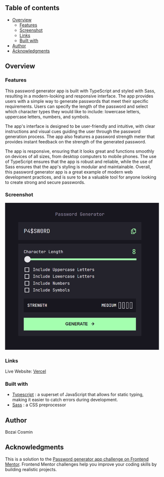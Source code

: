 ## Table of contents

- [Overview](#overview)
  - [Features](#features)
  - [Screenshot](#screenshot)
  - [Links](#links)
  - [Built with](#built-with)
- [Author](#author)
- [Acknowledgments](#acknowledgments)

## Overview

### Features

This password generator app is built with TypeScript and styled with Sass, resulting in a modern-looking and responsive interface. The app provides users with a simple way to generate passwords that meet their specific requirements. Users can specify the length of the password and select which character types they would like to include: lowercase letters, uppercase letters, numbers, and symbols.

The app's interface is designed to be user-friendly and intuitive, with clear instructions and visual cues guiding the user through the password generation process. The app also features a password strength meter that provides instant feedback on the strength of the generated password.

The app is responsive, ensuring that it looks great and functions smoothly on devices of all sizes, from desktop computers to mobile phones. The use of TypeScript ensures that the app is robust and reliable, while the use of Sass ensures that the app's styling is modular and maintainable. Overall, this password generator app is a great example of modern web development practices, and is sure to be a valuable tool for anyone looking to create strong and secure passwords.

### Screenshot

![](./public/ss.png)

### Links

Live Website: [Vercel]("")

### Built with

- [Typescript]("https://www.typescriptlang.org/") : a superset of JavaScript that allows for static typing, making it easier to catch errors during development.
- [Sass]("https://sass-lang.com/") : a CSS preprocessor

## Author

Bozai Cosmin

## Acknowledgments

This is a solution to the [Password generator app challenge on Frontend Mentor](https://www.frontendmentor.io/challenges/password-generator-app-Mr8CLycqjh). Frontend Mentor challenges help you improve your coding skills by building realistic projects.
